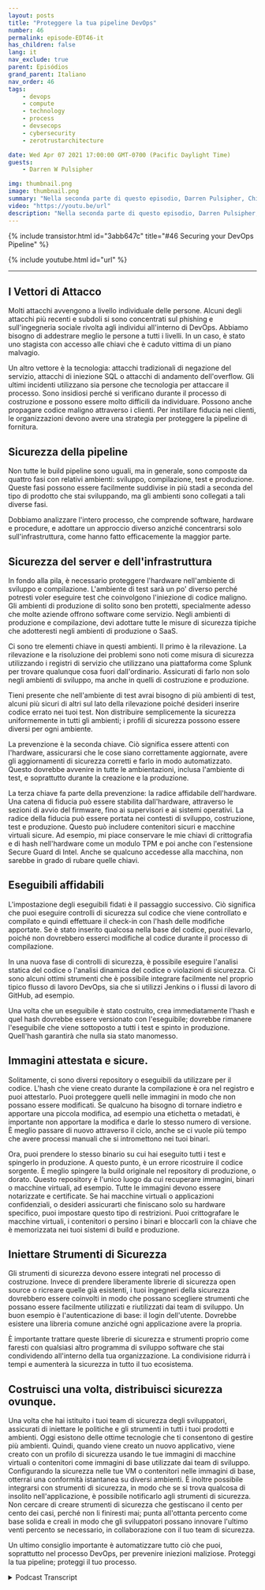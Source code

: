```yaml
---
layout: posts
title: "Proteggere la tua pipeline DevOps"
number: 46
permalink: episode-EDT46-it
has_children: false
lang: it
nav_exclude: true
parent: Episódios
grand_parent: Italiano
nav_order: 46
tags:
    - devops
    - compute
    - technology
    - process
    - devsecops
    - cybersecurity
    - zerotrustarchitecture

date: Wed Apr 07 2021 17:00:00 GMT-0700 (Pacific Daylight Time)
guests:
    - Darren W Pulsipher

img: thumbnail.png
image: thumbnail.png
summary: "Nella seconda parte di questo episodio, Darren Pulsipher, Chief Solution Architect di Intel, fornisce consigli pratici per proteggere ogni fase del DevOps pipeline, incluso la protezione dell'hardware e delle pile software con il hardware radice di fiducia, la scansione di sicurezza, i container/VM attestati ed criptati e altro ancora."
video: "https://youtu.be/url"
description: "Nella seconda parte di questo episodio, Darren Pulsipher, Chief Solution Architect di Intel, fornisce consigli pratici per proteggere ogni fase del DevOps pipeline, incluso la protezione dell'hardware e delle pile software con il hardware radice di fiducia, la scansione di sicurezza, i container/VM attestati ed criptati e altro ancora."
---
```


<div>
{% include transistor.html id="3abb647c" title="#46 Securing your DevOps Pipeline" %}

{% include youtube.html id="url" %}
</div>

---

## I Vettori di Attacco

Molti attacchi avvengono a livello individuale delle persone. Alcuni degli attacchi più recenti e subdoli si sono concentrati sul phishing e sull'ingegneria sociale rivolta agli individui all'interno di DevOps. Abbiamo bisogno di addestrare meglio le persone a tutti i livelli. In un caso, è stato uno stagista con accesso alle chiavi che è caduto vittima di un piano malvagio.

Un altro vettore è la tecnologia: attacchi tradizionali di negazione del servizio, attacchi di iniezione SQL o attacchi di andamento dell'overflow. Gli ultimi incidenti utilizzano sia persone che tecnologia per attaccare il processo. Sono insidiosi perché si verificano durante il processo di costruzione e possono essere molto difficili da individuare. Possono anche propagare codice maligno attraverso i clienti. Per instillare fiducia nei clienti, le organizzazioni devono avere una strategia per proteggere la pipeline di fornitura.

## Sicurezza della pipeline

Non tutte le build pipeline sono uguali, ma in generale, sono composte da quattro fasi con relativi ambienti: sviluppo, compilazione, test e produzione. Queste fasi possono essere facilmente suddivise in più stadi a seconda del tipo di prodotto che stai sviluppando, ma gli ambienti sono collegati a tali diverse fasi.

Dobbiamo analizzare l'intero processo, che comprende software, hardware e procedure, e adottare un approccio diverso anziché concentrarsi solo sull'infrastruttura, come hanno fatto efficacemente la maggior parte.

## Sicurezza del server e dell'infrastruttura

In fondo alla pila, è necessario proteggere l'hardware nell'ambiente di sviluppo e compilazione. L'ambiente di test sarà un po' diverso perché potresti voler eseguire test che coinvolgono l'iniezione di codice maligno. Gli ambienti di produzione di solito sono ben protetti, specialmente adesso che molte aziende offrono software come servizio. Negli ambienti di produzione e compilazione, devi adottare tutte le misure di sicurezza tipiche che adotteresti negli ambienti di produzione o SaaS.

Ci sono tre elementi chiave in questi ambienti. Il primo è la rilevazione. La rilevazione e la risoluzione dei problemi sono noti come misura di sicurezza utilizzando i registri di servizio che utilizzano una piattaforma come Splunk per trovare qualunque cosa fuori dall'ordinario. Assicurati di farlo non solo negli ambienti di sviluppo, ma anche in quelli di costruzione e produzione.

Tieni presente che nell'ambiente di test avrai bisogno di più ambienti di test, alcuni più sicuri di altri sul lato della rilevazione poiché desideri inserire codice errato nei tuoi test. Non distribuire semplicemente la sicurezza uniformemente in tutti gli ambienti; i profili di sicurezza possono essere diversi per ogni ambiente.

La prevenzione è la seconda chiave. Ciò significa essere attenti con l'hardware, assicurarsi che le cose siano correttamente aggiornate, avere gli aggiornamenti di sicurezza corretti e farlo in modo automatizzato. Questo dovrebbe avvenire in tutte le ambientazioni, inclusa l'ambiente di test, e soprattutto durante la creazione e la produzione.

La terza chiave fa parte della prevenzione: la radice affidabile dell'hardware. Una catena di fiducia può essere stabilita dall'hardware, attraverso le sezioni di avvio del firmware, fino ai supervisori e ai sistemi operativi. La radice della fiducia può essere portata nei contesti di sviluppo, costruzione, test e produzione. Questo può includere contenitori sicuri e macchine virtuali sicure. Ad esempio, mi piace conservare le mie chiavi di crittografia e di hash nell'hardware come un modulo TPM e poi anche con l'estensione Secure Guard di Intel. Anche se qualcuno accedesse alla macchina, non sarebbe in grado di rubare quelle chiavi.

## Eseguibili affidabili

L'impostazione degli eseguibili fidati è il passaggio successivo. Ciò significa che puoi eseguire controlli di sicurezza sul codice che viene controllato e compilato e quindi effettuare il check-in con l'hash delle modifiche apportate. Se è stato inserito qualcosa nella base del codice, puoi rilevarlo, poiché non dovrebbero esserci modifiche al codice durante il processo di compilazione.

In una nuova fase di controlli di sicurezza, è possibile eseguire l'analisi statica del codice o l'analisi dinamica del codice o violazioni di sicurezza. Ci sono alcuni ottimi strumenti che è possibile integrare facilmente nel proprio tipico flusso di lavoro DevOps, sia che si utilizzi Jenkins o i flussi di lavoro di GitHub, ad esempio.

Una volta che un eseguibile è stato costruito, crea immediatamente l'hash e quel hash dovrebbe essere versionato con l'eseguibile; dovrebbe rimanere l'eseguibile che viene sottoposto a tutti i test e spinto in produzione. Quell'hash garantirà che nulla sia stato manomesso.

## Immagini attestata e sicure.

Solitamente, ci sono diversi repository o eseguibili da utilizzare per il codice. L'hash che viene creato durante la compilazione è ora nel registro e puoi attestarlo. Puoi proteggere quelli nelle immagini in modo che non possano essere modificati. Se qualcuno ha bisogno di tornare indietro e apportare una piccola modifica, ad esempio una etichetta o metadati, è importante non apportare la modifica e darle lo stesso numero di versione. È meglio passare di nuovo attraverso il ciclo, anche se ci vuole più tempo che avere processi manuali che si intromettono nei tuoi binari.

Ora, puoi prendere lo stesso binario su cui hai eseguito tutti i test e spingerlo in produzione. A questo punto, è un errore ricostruire il codice sorgente. È meglio spingere la build originale nel repository di produzione, o dorato. Questo repository è l'unico luogo da cui recuperare immagini, binari o macchine virtuali, ad esempio. Tutte le immagini devono essere notarizzate e certificate. Se hai macchine virtuali o applicazioni confidenziali, o desideri assicurarti che finiscano solo su hardware specifico, puoi impostare questo tipo di restrizioni. Puoi crittografare le macchine virtuali, i contenitori o persino i binari e bloccarli con la chiave che è memorizzata nei tuoi sistemi di build e produzione.

## Iniettare Strumenti di Sicurezza

Gli strumenti di sicurezza devono essere integrati nel processo di costruzione. Invece di prendere liberamente librerie di sicurezza open source o ricreare quelle già esistenti, i tuoi ingegneri della sicurezza dovrebbero essere coinvolti in modo che possano scegliere strumenti che possano essere facilmente utilizzati e riutilizzati dai team di sviluppo. Un buon esempio è l'autenticazione di base: il login dell'utente. Dovrebbe esistere una libreria comune anziché ogni applicazione avere la propria.

È importante trattare queste librerie di sicurezza e strumenti proprio come faresti con qualsiasi altro programma di sviluppo software che stai condividendo all'interno della tua organizzazione. La condivisione ridurrà i tempi e aumenterà la sicurezza in tutto il tuo ecosistema.

## Costruisci una volta, distribuisci sicurezza ovunque.

Una volta che hai istituito i tuoi team di sicurezza degli sviluppatori, assicurati di iniettare le politiche e gli strumenti in tutti i tuoi prodotti e ambienti. Oggi esistono delle ottime tecnologie che ti consentono di gestire più ambienti. Quindi, quando viene creato un nuovo applicativo, viene creato con un profilo di sicurezza usando le tue immagini di macchine virtuali o contenitori come immagini di base utilizzate dai team di sviluppo. Configurando la sicurezza nelle tue VM o contenitori nelle immagini di base, otterrai una conformità istantanea su diversi ambienti. È inoltre possibile integrarsi con strumenti di sicurezza, in modo che se si trova qualcosa di insolito nell'applicazione, è possibile notificarlo agli strumenti di sicurezza. Non cercare di creare strumenti di sicurezza che gestiscano il cento per cento dei casi, perché non li finiresti mai; punta all'ottanta percento come base solida e creali in modo che gli sviluppatori possano innovare l'ultimo venti percento se necessario, in collaborazione con il tuo team di sicurezza.

Un ultimo consiglio importante è automatizzare tutto ciò che puoi, soprattutto nel processo DevOps, per prevenire iniezioni maliziose. Proteggi la tua pipeline; proteggi il tuo processo.



<details>
<summary> Podcast Transcript </summary>

<p></p>

</details>

